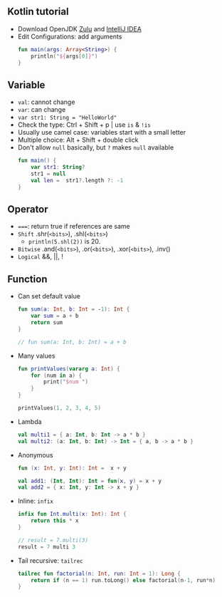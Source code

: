 ## Kotlin tutorial

- Download OpenJDK [Zulu](https://www.azul.com/downloads/zulu-community/?package=jdk) and [IntelliJ IDEA](https://www.jetbrains.com/idea/download/#section=windows)
- Edit Configurations: add arguments
  ```kotlin
  fun main(args: Array<String>) {
      println("${args[0]}")
  }
  ```

## Variable

- `val`: cannot change
- `var`: can change
- `var str1: String = "HelloWorld"`
- Check the type: Ctrl + Shift + p | use `is` & `!is`
- Usually use camel case: variables start with a small letter
- Multiple choice: Alt + Shift + double click
- Don't allow `null` basically, but `?` makes `null` available
  ```kotlin
  fun main() {
      var str1: String?
      str1 = null
      val len =  str1?.length ?: -1
  }
  ```

## Operator

- `===`: return true if references are same
- `Shift` .shr(`<bits>`), .shl(`<bits>`)
  - `println(5.shl(2))` is 20.
- `Bitwise` .and(`<bits>`), .or(`<bits>`), .xor(`<bits>`), .inv()
- `Logical` &&, ||, !

## Function

- Can set default value
  ```kotlin
  fun sum(a: Int, b: Int = -1): Int {
      var sum = a + b
      return sum
  }

  // fun sum(a: Int, b: Int) = a + b
  ```
- Many values
  ```kotlin
  fun printValues(vararg a: Int) {
      for (num in a) {
          print("$num ")
      }
  }
  
  printValues(1, 2, 3, 4, 5)
  ```
- Lambda
  ```kotlin
  val multi1 = { a: Int, b: Int -> a * b }
  val multi2: (a: Int, b: Int) -> Int = { a, b -> a * b }
  ```
- Anonymous
  ```kotlin
  fun (x: Int, y: Int): Int =  x + y
  
  val add1: (Int, Int): Int = fun(x, y) = x + y
  val add2 = { x: Int, y: Int -> x + y }
  ```
- Inline: `infix`
  ```kotlin
  infix fun Int.multi(x: Int): Int {
      return this * x
  }

  // result = 7.multi(3)
  result = 7 multi 3
  ```
- Tail recursive: `tailrec`
  ```kotlin
  tailrec fun factorial(n: Int, run: Int = 1): Long {
      return if (n == 1) run.toLong() else factorial(n-1, run*n)
  }
  ```





